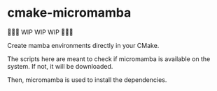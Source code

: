 # cmake-micromamba

🚨🚨🚨 WIP WIP WIP 🚨🚨🚨

Create mamba environments directly in your CMake.

The scripts here are meant to check if micromamba is available on the system. If not, it will be downloaded.

Then, micromamba is used to install the dependencies.
